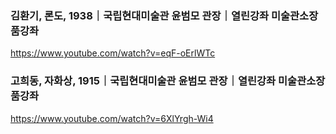 ### 김환기, 론도, 1938｜국립현대미술관 윤범모 관장｜열린강좌 미술관소장품강좌
https://www.youtube.com/watch?v=eqF-oErlWTc

### 고희동, 자화상, 1915｜국립현대미술관 윤범모 관장｜열린강좌 미술관소장품강좌
https://www.youtube.com/watch?v=6XlYrgh-Wi4



